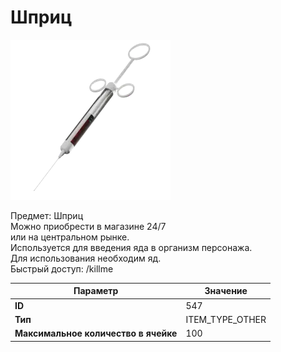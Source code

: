 # Шприц

![Item Image](../img/547.webp?raw=true)

Предмет: Шприц<br>Можно приобрести в магазине 24/7<br>или на центральном рынке.<br>Используется для введения яда в организм персонажа.<br>Для использования необходим яд.<br>Быстрый доступ: /killme


| Параметр | Значение |
|----------|----------|
| **ID** | 547 |
| **Тип** | ITEM_TYPE_OTHER |
| **Максимальное количество в ячейке** | 100 |

